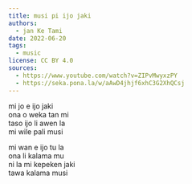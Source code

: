 ```yaml
---
title: musi pi ijo jaki
authors:
  - jan Ke Tami
date: 2022-06-20
tags:
  - music
license: CC BY 4.0
sources:
  - https://www.youtube.com/watch?v=ZIPvMwyxzPY
  - https://seka.pona.la/w/aAwD4jhjf6xhC3G2XhQCsj
---
```


mi jo e ijo jaki  \
ona o weka tan mi  \
taso ijo li awen la  \
mi wile pali musi

mi wan e ijo tu la  \
ona li kalama mu  \
ni la mi kepeken jaki  \
tawa kalama musi
